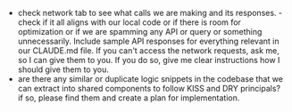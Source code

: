* check network tab to see what calls we are making and its responses. - check if it all aligns with our local code or if there is room for optimization or if we are spamming any API or query or something unnecessarily. Include sample API responses for everything relevant in our CLAUDE.md file. If you can't access the network requests, ask me, so I can give them to you. If you do so, give me clear instructions how I should give them to you.
* are there any similar or duplicate logic snippets in the codebase that we can extract into shared components to follow KISS and DRY principals? if so, please find them and create a plan for implementation.
